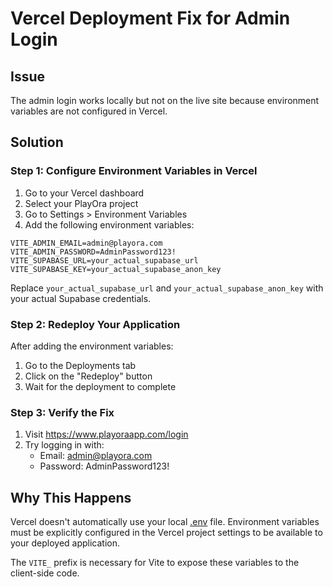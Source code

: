 # Vercel Deployment Fix for Admin Login

## Issue
The admin login works locally but not on the live site because environment variables are not configured in Vercel.

## Solution

### Step 1: Configure Environment Variables in Vercel

1. Go to your Vercel dashboard
2. Select your PlayOra project
3. Go to Settings > Environment Variables
4. Add the following environment variables:

```
VITE_ADMIN_EMAIL=admin@playora.com
VITE_ADMIN_PASSWORD=AdminPassword123!
VITE_SUPABASE_URL=your_actual_supabase_url
VITE_SUPABASE_KEY=your_actual_supabase_anon_key
```

Replace `your_actual_supabase_url` and `your_actual_supabase_anon_key` with your actual Supabase credentials.

### Step 2: Redeploy Your Application

After adding the environment variables:
1. Go to the Deployments tab
2. Click on the "Redeploy" button
3. Wait for the deployment to complete

### Step 3: Verify the Fix

1. Visit https://www.playoraapp.com/login
2. Try logging in with:
   - Email: admin@playora.com
   - Password: AdminPassword123!

## Why This Happens

Vercel doesn't automatically use your local [.env](file:///d:/ATEEQ%20MERN%20PORTFOLIO/PlayOra-loveable/playora-court-connect-main/.env) file. Environment variables must be explicitly configured in the Vercel project settings to be available to your deployed application.

The `VITE_` prefix is necessary for Vite to expose these variables to the client-side code.